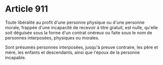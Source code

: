 # Article 911

Toute libéralité au profit d'une personne physique ou d'une personne morale, frappée d'une incapacité de recevoir à titre gratuit, est nulle, qu'elle soit déguisée sous la forme d'un contrat onéreux ou faite sous le nom de personnes interposées, physiques ou morales.

Sont présumés personnes interposées, jusqu'à preuve contraire, les père et mère, les enfants et descendants, ainsi que l'époux de la personne incapable.
